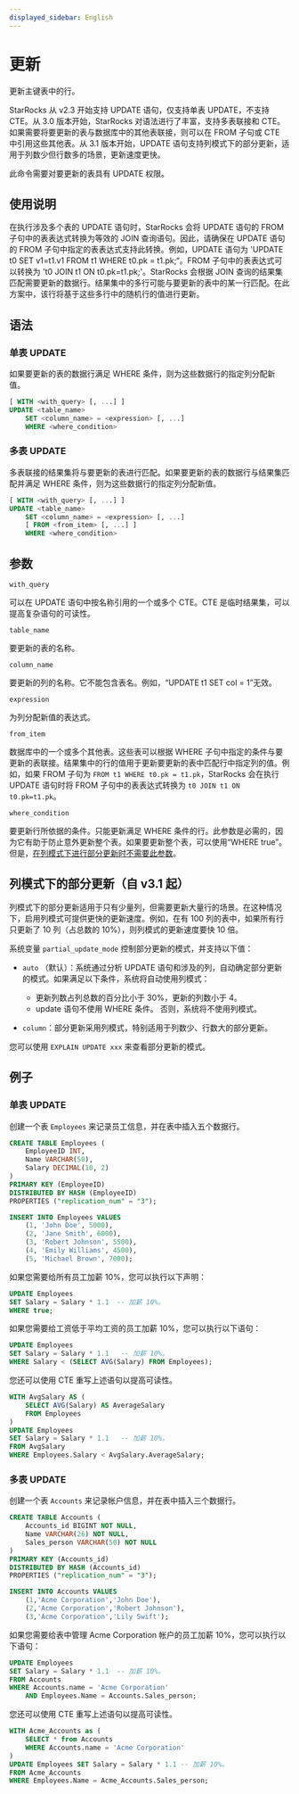 ```yaml
---
displayed_sidebar: English
---
```


# 更新

更新主键表中的行。

StarRocks 从 v2.3 开始支持 UPDATE 语句，仅支持单表 UPDATE，不支持 CTE。从 3.0 版本开始，StarRocks 对语法进行了丰富，支持多表联接和 CTE。如果需要将要更新的表与数据库中的其他表联接，则可以在 FROM 子句或 CTE 中引用这些其他表。从 3.1 版本开始，UPDATE 语句支持列模式下的部分更新，适用于列数少但行数多的场景，更新速度更快。

此命令需要对要更新的表具有 UPDATE 权限。

## 使用说明

在执行涉及多个表的 UPDATE 语句时，StarRocks 会将 UPDATE 语句的 FROM 子句中的表表达式转换为等效的 JOIN 查询语句。因此，请确保在 UPDATE 语句的 FROM 子句中指定的表表达式支持此转换。例如，UPDATE 语句为 'UPDATE t0 SET v1=t1.v1 FROM t1 WHERE t0.pk = t1.pk;“。FROM 子句中的表表达式可以转换为 't0 JOIN t1 ON t0.pk=t1.pk;'。StarRocks 会根据 JOIN 查询的结果集匹配需要更新的数据行。结果集中的多行可能与要更新的表中的某一行匹配。在此方案中，该行将基于这些多行中的随机行的值进行更新。

## 语法

### 单表 UPDATE

如果要更新的表的数据行满足 WHERE 条件，则为这些数据行的指定列分配新值。

```SQL
[ WITH <with_query> [, ...] ]
UPDATE <table_name>
    SET <column_name> = <expression> [, ...]
    WHERE <where_condition>
```

### 多表 UPDATE

多表联接的结果集将与要更新的表进行匹配。如果要更新的表的数据行与结果集匹配并满足 WHERE 条件，则为这些数据行的指定列分配新值。

```SQL
[ WITH <with_query> [, ...] ]
UPDATE <table_name>
    SET <column_name> = <expression> [, ...]
    [ FROM <from_item> [, ...] ]
    WHERE <where_condition>
```

## 参数

`with_query`

可以在 UPDATE 语句中按名称引用的一个或多个 CTE。CTE 是临时结果集，可以提高复杂语句的可读性。

`table_name`

要更新的表的名称。

`column_name`

要更新的列的名称。它不能包含表名。例如，“UPDATE t1 SET col = 1”无效。

`expression`

为列分配新值的表达式。

`from_item`

数据库中的一个或多个其他表。这些表可以根据 WHERE 子句中指定的条件与要更新的表联接。结果集中的行的值用于更新要更新的表中匹配行中指定列的值。例如，如果 FROM 子句为 `FROM t1 WHERE t0.pk = t1.pk`，StarRocks 会在执行 UPDATE 语句时将 FROM 子句中的表表达式转换为 `t0 JOIN t1 ON t0.pk=t1.pk`。

`where_condition`

要更新行所依据的条件。只能更新满足 WHERE 条件的行。此参数是必需的，因为它有助于防止意外更新整个表。如果要更新整个表，可以使用“WHERE true”。但是，[在列模式下进行部分更新时不需要此参数](#partial-updates-in-column-mode-since-v31)。

## 列模式下的部分更新（自 v3.1 起）

列模式下的部分更新适用于只有少量列，但需要更新大量行的场景。在这种情况下，启用列模式可提供更快的更新速度。例如，在有 100 列的表中，如果所有行只更新了 10 列（占总数的 10%），则列模式的更新速度要快 10 倍。

系统变量 `partial_update_mode` 控制部分更新的模式，并支持以下值：

- `auto` （默认）：系统通过分析 UPDATE 语句和涉及的列，自动确定部分更新的模式。如果满足以下条件，系统将自动使用列模式：
  - 更新列数占列总数的百分比小于 30%，更新的列数小于 4。
  - update 语句不使用 WHERE 条件。
否则，系统将不使用列模式。

- `column`：部分更新采用列模式，特别适用于列数少、行数大的部分更新。

您可以使用 `EXPLAIN UPDATE xxx` 来查看部分更新的模式。

## 例子

### 单表 UPDATE

创建一个表 `Employees` 来记录员工信息，并在表中插入五个数据行。

```SQL
CREATE TABLE Employees (
    EmployeeID INT,
    Name VARCHAR(50),
    Salary DECIMAL(10, 2)
)
PRIMARY KEY (EmployeeID) 
DISTRIBUTED BY HASH (EmployeeID)
PROPERTIES ("replication_num" = "3");

INSERT INTO Employees VALUES
    (1, 'John Doe', 5000),
    (2, 'Jane Smith', 6000),
    (3, 'Robert Johnson', 5500),
    (4, 'Emily Williams', 4500),
    (5, 'Michael Brown', 7000);
```

如果您需要给所有员工加薪 10%，您可以执行以下声明：

```SQL
UPDATE Employees
SET Salary = Salary * 1.1  -- 加薪 10%。
WHERE true;
```

如果您需要给工资低于平均工资的员工加薪 10%，您可以执行以下语句：

```SQL
UPDATE Employees
SET Salary = Salary * 1.1   -- 加薪 10%。
WHERE Salary < (SELECT AVG(Salary) FROM Employees);
```

您还可以使用 CTE 重写上述语句以提高可读性。

```SQL
WITH AvgSalary AS (
    SELECT AVG(Salary) AS AverageSalary
    FROM Employees
)
UPDATE Employees
SET Salary = Salary * 1.1   -- 加薪 10%。
FROM AvgSalary
WHERE Employees.Salary < AvgSalary.AverageSalary;
```

### 多表 UPDATE

创建一个表 `Accounts` 来记录帐户信息，并在表中插入三个数据行。

```SQL
CREATE TABLE Accounts (
    Accounts_id BIGINT NOT NULL,
    Name VARCHAR(26) NOT NULL,
    Sales_person VARCHAR(50) NOT NULL
) 
PRIMARY KEY (Accounts_id)
DISTRIBUTED BY HASH (Accounts_id)
PROPERTIES ("replication_num" = "3");

INSERT INTO Accounts VALUES
    (1,'Acme Corporation','John Doe'),
    (2,'Acme Corporation','Robert Johnson'),
    (3,'Acme Corporation','Lily Swift');
```

如果您需要给表中管理 Acme Corporation 帐户的员工加薪 10%，您可以执行以下语句：

```SQL
UPDATE Employees
SET Salary = Salary * 1.1  -- 加薪 10%。
FROM Accounts
WHERE Accounts.name = 'Acme Corporation'
    AND Employees.Name = Accounts.Sales_person;
```

您还可以使用 CTE 重写上述语句以提高可读性。

```SQL
WITH Acme_Accounts as (
    SELECT * from Accounts
    WHERE Accounts.name = 'Acme Corporation'
)
UPDATE Employees SET Salary = Salary * 1.1 -- 加薪 10%。
FROM Acme_Accounts
WHERE Employees.Name = Acme_Accounts.Sales_person;
```
